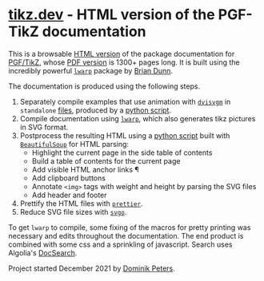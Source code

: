 # [tikz.dev](https://tikz.dev) - HTML version of the PGF-TikZ documentation

This is a browsable [HTML version](https://tikz.dev) of the package documentation for [PGF/TikZ](https://github.com/pgf-tikz/pgf), whose [PDF version](https://pgf-tikz.github.io/pgf/pgfmanual.pdf) is 1300+ pages long. 
It is built using the incredibly powerful [`lwarp`](https://ctan.org/pkg/lwarp?lang=en) package by [Brian Dunn](https://bdtechconcepts.com/LaTeX-HTML-Converter-The-Lwarp-package.html).

The documentation is produced using the following steps.

1. Separately compile examples that use animation with [`dvisvgm`](https://dvisvgm.de/) in `standalone` [files](https://github.com/DominikPeters/pgf-tikz-html-manual/tree/master/doc/generic/pgf/standalone), produced by a [python script](https://github.com/DominikPeters/pgf-tikz-html-manual/blob/master/doc/generic/pgf/make-standalones.py).
2. Compile documentation using [`lwarp`](https://ctan.org/pkg/lwarp?lang=en), which also generates tikz pictures in SVG format.
3. Postprocess the resulting HTML using a [python script](https://github.com/DominikPeters/pgf-tikz-html-manual/blob/master/doc/generic/pgf/postprocessing.py) built with [`BeautifulSoup`](https://www.crummy.com/software/BeautifulSoup/bs4/doc/) for HTML parsing:
   - Highlight the current page in the side table of contents
   - Build a table of contents for the current page
   - Add visible HTML anchor links ¶
   - Add clipboard buttons
   - Annotate `<img>` tags with weight and height by parsing the SVG files
   - Add header and footer
4. Prettify the HTML files with [`prettier`](https://prettier.io/).
5. Reduce SVG file sizes with [`svgo`](https://github.com/svg/svgo).

To get `lwarp` to compile, some fixing of the macros for pretty printing was necessary and edits throughout the documentation. The end product is combined with some css and a sprinkling of javascript. Search uses Algolia's [DocSearch](https://docsearch.algolia.com/docs/legacy/run-your-own).

Project started December 2021 by [Dominik Peters](https://dominik-peters.de/).
